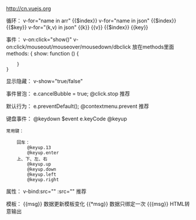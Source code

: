 http://cn.vuejs.org

循环：
    v-for="name in arr"
        {{$index}}
    v-for="name in json"
        {{$index}} {{$key}}
    v-for="(k,v) in json"
        {{k}} {{v}} {{$index}} {{key}}

事件：
    v-on:click="show()"
    v-on:click/mouseout/mouseover/mousedown/dbclick
    放在methods里面
    methods: {
        show: function () {
            
        }
    }
显示隐藏：
    v-show="true/false"

事件冒泡：
    e.cancelBubble = true;
    @click.stop 推荐

默认行为：
    e.preventDefault();
    @contextmenu.prevent 推荐

键盘事件：
    @keydown $event e.keyCode
    @keyup 

    常用键：

        回车：
            @keyup.13
            @keyup.enter
        上、下、左、右
            @keyup.up
            @keyup.down
            @keyup.left
            @keyup.right

属性：
    v-bind:src=""
    :src="" 推荐

模板：
    {{msg}} 数据更新模板变化 
    {{*msg}} 数据只绑定一次
    {{{msg}} HTML转意输出